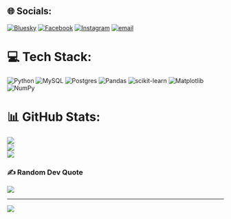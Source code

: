 ## 🌐 Socials:
[![Bluesky](https://img.shields.io/badge/bluesky-0285FF?style=for-the-badge&logo=bluesky&logoColor=%23FFFFFF)](https://bsky.app/profile/Wuyn) [![Facebook](https://img.shields.io/badge/Facebook-%231877F2.svg?logo=Facebook&logoColor=white)](https://facebook.com/https://www.facebook.com/ilovechelsea274?locale=vi_VN) [![Instagram](https://img.shields.io/badge/Instagram-%23E4405F.svg?logo=Instagram&logoColor=white)](https://instagram.com/https://www.instagram.com/nvq_2704/) [![email](https://img.shields.io/badge/Email-D14836?logo=gmail&logoColor=white)](mailto:minhquyenthaibao@gmail.com) 

# 💻 Tech Stack:
![Python](https://img.shields.io/badge/python-3670A0?style=for-the-badge&logo=python&logoColor=ffdd54) ![MySQL](https://img.shields.io/badge/mysql-4479A1.svg?style=for-the-badge&logo=mysql&logoColor=white) ![Postgres](https://img.shields.io/badge/postgres-%23316192.svg?style=for-the-badge&logo=postgresql&logoColor=white) ![Pandas](https://img.shields.io/badge/pandas-%23150458.svg?style=for-the-badge&logo=pandas&logoColor=white) ![scikit-learn](https://img.shields.io/badge/scikit--learn-%23F7931E.svg?style=for-the-badge&logo=scikit-learn&logoColor=white) ![Matplotlib](https://img.shields.io/badge/Matplotlib-%23ffffff.svg?style=for-the-badge&logo=Matplotlib&logoColor=black) ![NumPy](https://img.shields.io/badge/numpy-%23013243.svg?style=for-the-badge&logo=numpy&logoColor=white)
# 📊 GitHub Stats:
![](https://github-readme-stats.vercel.app/api?username=Quyen&theme=dark&hide_border=false&include_all_commits=false&count_private=false)<br/>
![](https://nirzak-streak-stats.vercel.app/?user=Quyen&theme=dark&hide_border=false)<br/>
![](https://github-readme-stats.vercel.app/api/top-langs/?username=Quyen&theme=dark&hide_border=false&include_all_commits=false&count_private=false&layout=compact)

### ✍️ Random Dev Quote
![](https://quotes-github-readme.vercel.app/api?type=horizontal&theme=radical)

---
[![](https://visitcount.itsvg.in/api?id=Quyen&icon=0&color=0)](https://visitcount.itsvg.in)

<!-- Proudly created with GPRM ( https://gprm.itsvg.in ) -->
